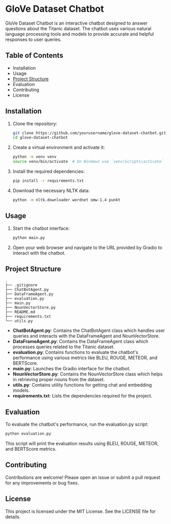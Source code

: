 # GloVe Dataset Chatbot

GloVe Dataset Chatbot is an interactive chatbot designed to answer questions about the Titanic dataset. The chatbot uses various natural language processing tools and models to provide accurate and helpful responses to user queries.

## Table of Contents

- Installation
- Usage
- [Project Structure](#project-structure)
- Evaluation
- Contributing
- License

## Installation

1. Clone the repository:
    ```sh
    git clone https://github.com/yourusername/glove-dataset-chatbot.git
    cd glove-dataset-chatbot
    ```

2. Create a virtual environment and activate it:
    ```sh
    python -m venv venv
    source venv/bin/activate  # On Windows use `venv\Scripts\activate`
    ```

3. Install the required dependencies:
    ```sh
    pip install -r requirements.txt
    ```

4. Download the necessary NLTK data:
    ```sh
    python -m nltk.downloader wordnet omw-1.4 punkt
    ```

## Usage

1. Start the chatbot interface:
    ```sh
    python main.py
    ```

2. Open your web browser and navigate to the URL provided by Gradio to interact with the chatbot.

## Project Structure

```
.
├── .gitignore
├── ChatBotAgent.py
├── DataFrameAgent.py
├── evaluation.py
├── main.py
├── NounVectorStore.py
├── README.md
├── requirements.txt
└── utils.py
```

- **ChatBotAgent.py**: Contains the ChatBotAgent class which handles user queries and interacts with the DataFrameAgent and NounVectorStore.
- **DataFrameAgent.py**: Contains the DataFrameAgent class which processes queries related to the Titanic dataset.
- **evaluation.py**: Contains functions to evaluate the chatbot's performance using various metrics like BLEU, ROUGE, METEOR, and BERTScore.
- **main.py**: Launches the Gradio interface for the chatbot.
- **NounVectorStore.py**: Contains the NounVectorStore class which helps in retrieving proper nouns from the dataset.
- **utils.py**: Contains utility functions for getting chat and embedding models.
- **requirements.txt**: Lists the dependencies required for the project.

## Evaluation

To evaluate the chatbot's performance, run the evaluation.py 
script:
```sh
python evaluation.py
```
This script will print the evaluation results using BLEU, ROUGE, METEOR, and BERTScore metrics.

## Contributing

Contributions are welcome! Please open an issue or submit a pull request for any improvements or bug fixes.

## License

This project is licensed under the MIT License. See the LICENSE file for details.